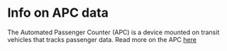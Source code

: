 # Info on APC data

The Automated Passenger Counter (APC) is a device mounted on transit vehicles that tracks passenger data. Read more on the APC [here](https://www.transitwiki.org/TransitWiki/index.php/Automated_passenger_counter)

